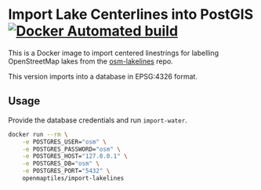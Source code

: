 # Import Lake Centerlines into PostGIS [![Docker Automated build](https://img.shields.io/docker/automated/openmaptiles/import-lakelines.svg?maxAge=2592000)]()

This is a Docker image to import centered linestrings for labelling OpenStreetMap lakes from the [osm-lakelines](https://github.com/lukasmartinelli/osm-lakelines) repo.

This version imports into a database in EPSG:4326 format.

## Usage

Provide the database credentials and run `import-water`.

```bash
docker run --rm \
    -e POSTGRES_USER="osm" \
    -e POSTGRES_PASSWORD="osm" \
    -e POSTGRES_HOST="127.0.0.1" \
    -e POSTGRES_DB="osm" \
    -e POSTGRES_PORT="5432" \
    openmaptiles/import-lakelines
```
